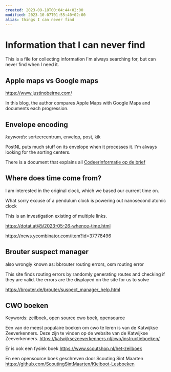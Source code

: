 ```yaml
---
created: 2023-09-18T00:04:44+02:00
modified: 2023-10-07T01:55:40+02:00
alias: things I can never find
---
```


# Information that I can never find

This is a file for collecting information I'm always searching for, but can never find when I need it.

## Apple maps vs Google maps

<https://www.justinobeirne.com/>

In this blog, the author compares Apple Maps with Google Maps and documents each progression.

## Envelope encoding

*keywords*: sorteercentrum, envelop, post, kik

PostNL puts much stuff on its envelope when it processes it. I'm always looking for the sorting centers.

There is a document that explains all [Codeerinformatie op de brief](Codeerinformatie%20op%20de%20brief.pdf)

## Where does time come from?

I am interested in the original clock, which we based our current time on.

What sorry excuse of a pendulum clock is powering out nanosecond atomic clock

This is an investigation existing of multiple links.

<https://dotat.at/@/2023-05-26-whence-time.html>

<https://news.ycombinator.com/item?id=37778496>

## Brouter suspect manager

also wrongly known as: bbrouter routing errors, osm routing error

This site finds routing errors by randomly generating routes and checking if they are valid.
the errors are the displayed on the site for us to solve


<https://brouter.de/brouter/suspect_manager_help.html>

## CWO boeken

Keywords: zeilboek, open source cwo boek, opensource

Een van de meest populaire boeken om cwo te leren is van de Katwijkse Zeeverkenners. 
Deze zijn te vinden op de website van de Katwijkse Zeeverkenners. 
<https://katwijksezeeverkenners.nl/cwo/instructieboeken/>

Er is ook een fysiek boek 
<https://www.scoutshop.nl/het-zeilboek>

En een opensource boek geschreven door Scouting Sint Maarten 
<https://github.com/ScoutingSintMaarten/Kielboot-Lesboeken>
